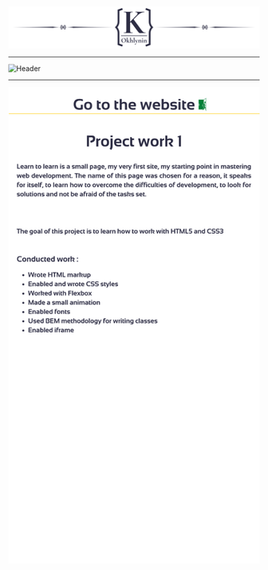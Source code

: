 ![Header](https://github.com/KonstantinOkhlynin/LearnToLearn/blob/master/assets/Headergithubname%20(2).svg)



---

![Header](https://github.com/KonstantinOkhlynin/Project15/blob/develop/assets/Attention.svg)

---
![Header](https://github.com/KonstantinOkhlynin/LearnToLearn/blob/master/assets/22.svg)
![Header](https://github.com/KonstantinOkhlynin/LearnToLearn/blob/master/assets/4.svg)